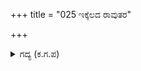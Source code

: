 +++
title = "025 ಇಕ್ಕೆಲದ ರಾವುತರ"

+++

<details><summary>ಗದ್ಯ (ಕ.ಗ.ಪ) </summary>

25. ಎರಡೂ ಕಡೆಯಲ್ಲಿ ಕುದುರೆ ಸೈನ್ಯ, ರಥಗಳು, ಆನೆಯದಳ, ಕಾಲಾಳುಗಳು ಸಾಗಿದ್ದವು. ಯುದ್ಧದ  ಉತ್ಸಾಹದಲ್ಲಿ ನಿಸ್ಸಾಳ ಭೇರಿಗಳು ಮೊಳಗುತ್ತಿದ್ದವು.  ಪ್ರಳಯ ಕಾಲದ ಸಮುದ್ರವೇ ಉಕ್ಕಿ ಹರಿಯುತ್ತಿದೆಯೋ ಏನೋ ಎಂಬಂತೆ ಸೇನೆ ಸಾಲಾಗಿ ನಡೆಯುತ್ತಿತ್ತು. ಹೀಗೆ ದುರ್ಯೋಧನನ ನೆಚ್ಚಿನ ಕರ್ಣನು ತನ್ನ ಪಾಳಯವನ್ನು ಬಿಟ್ಟು ಯುದ್ಧಭೂಮಿಗೆ ತೆರಳಿದನು.
</details>

